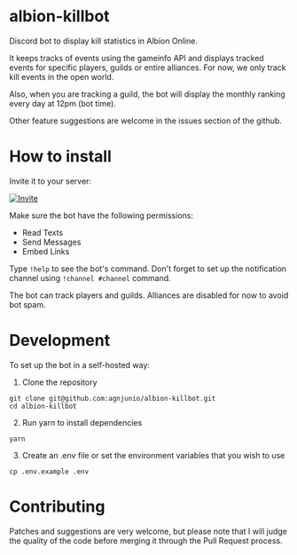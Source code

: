 # albion-killbot

Discord bot to display kill statistics in Albion Online.

It keeps tracks of events using the gameinfo API and displays tracked events for specific players, guilds or entire alliances. For now, we only track kill events in the open world.

Also, when you are tracking a guild, the bot will display the monthly ranking every day at 12pm (bot time).

Other feature suggestions are welcome in the issues section of the github.

# How to install

Invite it to your server:

[![Invite](https://dabuttonfactory.com/button.png?t=INVITE+ALBION+KILLBOT&f=Roboto-Bold&ts=14&tc=fff&w=250&h=50&c=4&bgt=unicolored&bgc=7289da)](https://discordapp.com/oauth2/authorize?client_id=677603531028693042&scope=bot)

Make sure the bot have the following permissions:

- Read Texts
- Send Messages
- Embed Links

Type `!help` to see the bot's command. Don't forget to set up the notification channel using `!channel #channel` command.

The bot can track players and guilds. Alliances are disabled for now to avoid bot spam.

# Development

To set up the bot in a self-hosted way:

1. Clone the repository
```
git clone git@github.com:agnjunio/albion-killbot.git
cd albion-killbot
```

2. Run yarn to install dependencies
```
yarn
```

3. Create an .env file or set the environment variables that you wish to use
```
cp .env.example .env
```

# Contributing

Patches and suggestions are very welcome, but please note that I will judge the quality of the code before merging it through the Pull Request process.
